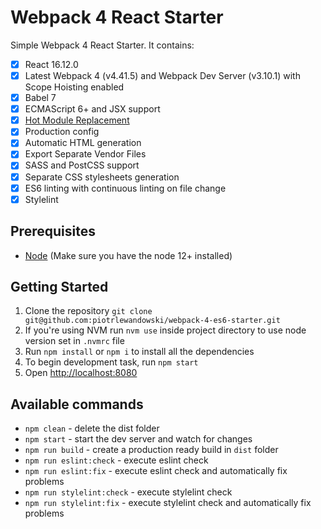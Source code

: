 # Webpack 4 React Starter

Simple Webpack 4 React Starter. It contains:
- [x] React 16.12.0
- [x] Latest Webpack 4 (v4.41.5) and Webpack Dev Server (v3.10.1) with Scope Hoisting enabled
- [x] Babel 7
- [x] ECMAScript 6+ and JSX support 
- [x] [Hot Module Replacement](https://webpack.js.org/concepts/hot-module-replacement)
- [x] Production config
- [x] Automatic HTML generation
- [x] Export Separate Vendor Files
- [x] SASS and PostCSS support
- [x] Separate CSS stylesheets generation
- [x] ES6 linting with continuous linting on file change
- [x] Stylelint

## Prerequisites

* [Node](https://nodejs.org/) (Make sure you have the node 12+ installed)

## Getting Started

1. Clone the repository `git clone git@github.com:piotrlewandowski/webpack-4-es6-starter.git`
2. If you're using NVM run `nvm use` inside project directory to use node version set in `.nvmrc` file
3. Run `npm install` or `npm i` to install all the dependencies
4. To begin development task, run `npm start`
5. Open [http://localhost:8080](http://localhost:8080)

## Available commands

- `npm clean` - delete the dist folder
- `npm start` - start the dev server and watch for changes
- `npm run build` - create a production ready build in `dist` folder
- `npm run eslint:check` - execute eslint check
- `npm run eslint:fix` - execute eslint check and automatically fix problems
- `npm run stylelint:check` - execute stylelint check
- `npm run stylelint:fix` - execute stylelint check and automatically fix problems
